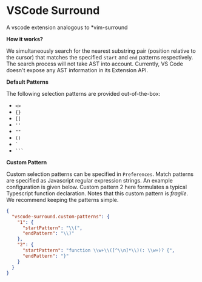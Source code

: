 # VSCode Surround

A vscode extension analogous to *vim-surround

<!-- ![Showcase]() -->

**How it works?**

We simultaneously search for the nearest substring pair (position relative to the cursor) that matches the specified `start` and `end` patterns respectively. The search process will not take AST into account. Currently, VS Code doesn't expose any AST information in its Extension API.

**Default Patterns**

The following selection patterns are provided out-of-the-box:

- `<>`
- `{}`
- `[]`
- `''`
- `""`
- `()`
- `` ` ``
- ` ``` `

**Custom Pattern**

Custom selection patterns can be specified in `Preferences`. Match patterns are specified as Javascript regular expression strings. An example configuration is given below. Custom pattern 2 here formulates a typical Typescript function declaration. Notes that this custom pattern is _fragile_. We recommend keeping the patterns simple.

```json
{
  "vscode-surround.custom-patterns": {
    "1": {
      "startPattern": "\\(",
      "endPattern": "\\)"
    },
    "2": {
      "startPattern": "function \\w+\\([^\\n]*\\)(: \\w+)? {",
      "endPattern": "}"
    }
  }
}
```
